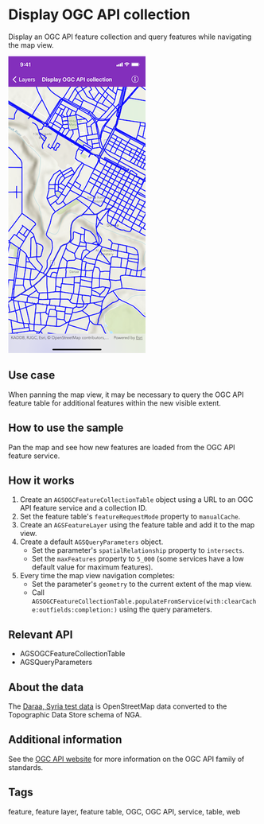 # Display OGC API collection

Display an OGC API feature collection and query features while navigating the map view.

![Image of Display OGC API collection](display-OGC-API-collection.png)

## Use case

When panning the map view, it may be necessary to query the OGC API feature table for additional features within the new visible extent.

## How to use the sample

Pan the map and see how new features are loaded from the OGC API feature service.

## How it works

1. Create an `AGSOGCFeatureCollectionTable` object using a URL to an OGC API feature service and a collection ID.
2. Set the feature table's `featureRequestMode` property to `manualCache`.
3. Create an `AGSFeatureLayer` using the feature table and add it to the map view.
4. Create a default `AGSQueryParameters` object.
    * Set the parameter's `spatialRelationship` property to `intersects`.
    * Set the `maxFeatures` property to `5_000` (some services have a low default value for maximum features).
5. Every time the map view navigation completes:
    * Set the parameter's `geometry` to the current extent of the map view.
    * Call `AGSOGCFeatureCollectionTable.populateFromService(with:clearCache:outfields:completion:)` using the query parameters.

## Relevant API

* AGSOGCFeatureCollectionTable
* AGSQueryParameters

## About the data

The [Daraa, Syria test data](https://demo.ldproxy.net/daraa) is OpenStreetMap data converted to the Topographic Data Store schema of NGA.

## Additional information

See the [OGC API website](https://ogcapi.ogc.org/) for more information on the OGC API family of standards.

## Tags

feature, feature layer, feature table, OGC, OGC API, service, table, web

